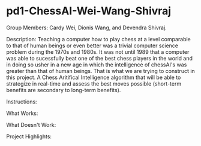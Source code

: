 pd1-ChessAI-Wei-Wang-Shivraj
============================

Group Members: Cardy Wei, Dionis Wang, and Devendra Shivraj.

Description: Teaching a computer how to play chess at a level comparable to that of human beings or even better was a trivial computer science problem during the 1970s and 1980s. It was not until 1989 that a computer was able to sucessfully beat one of the best chess players in the world and in doing so usher in a new age in which the intelligence of chessAI's was greater than that of human beings. That is what we are trying to construct in this project. A Chess Aritifical Intelligence algorithm that will be able to strategize in real-time and assess the best moves possible (short-term benefits are secondary to long-term benefits).

Instructions:

What Works: 

What Doesn't Work:

Project Highlights: 
